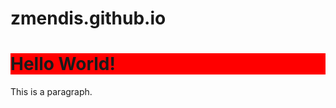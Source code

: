 # zmendis.github.io
<!DOCTYPE html>
<html>
<body>

<h1 style="background-color: red;">Hello World!</h1>
<p>This is a paragraph.</p>

</body>
</html>
